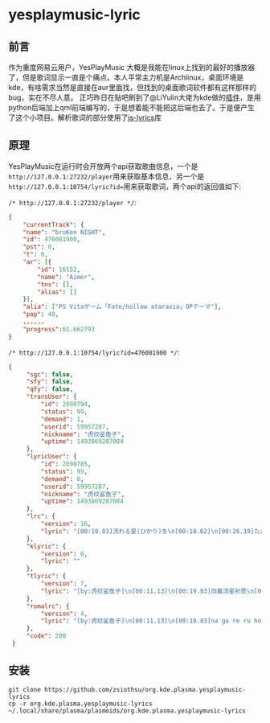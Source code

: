 # yesplaymusic-lyric

## 前言
作为重度网易云用户，YesPlayMusic 大概是我能在linux上找到的最好的播放器了，但是歌词显示一直是个痛点。本人平常主力机是Archlinux，桌面环境是kde，有啥需求当然是直接在aur里面找，但找到的桌面歌词软件都有这样那样的bug，实在不尽人意。
正巧昨日在贴吧刷到了@LiYulin大佬为kde做的[插件](https://github.com/LiYulin-s/org.kde.plasma.ypm-lyrics)，是用python后端加上qml前端编写的，于是想着能不能把这后端也去了。于是便产生了这个小项目。解析歌词的部分使用了[js-lyrics](https://github.com/frank-deng/js-lyrics)库

## 原理
YesPlayMusic在运行时会开放两个api获取歌曲信息，一个是`http://127.0.0.1:27232/player`用来获取基本信息，另一个是`http://127.0.0.1:10754/lyric?id=`用来获取歌词，两个api的返回值如下:

`/* http://127.0.0.1:27232/player */`:
```json
{
    "currentTrack": {
    "name": "broKen NIGHT",
    "id": 476081900,
    "pst": 0,
    "t": 0,
    "ar": [{
        "id": 16152,
        "name": "Aimer",
        "tns": [],
        "alias": []
    }],
    "alia": ["PS Vitaゲーム「Fate/hollow ataraxia」OPテーマ"],
    "pop": 40,
    ......
    "progress":61.662793
}
```

`/* http://127.0.0.1:10754/lyric?id=476081900 */`:
```json
{
     "sgc": false,
     "sfy": false,
     "qfy": false,
     "transUser": {
         "id": 2090794,
         "status": 99,
         "demand": 1,
         "userid": 59957287,
         "nickname": "虎纹鲨鱼子",
         "uptime": 1493869287084
     },
     "lyricUser": {
         "id": 2090785,
         "status": 99,
         "demand": 0,
         "userid": 59957287,
         "nickname": "虎纹鲨鱼子",
         "uptime": 1493869287084
     },
     "lrc": {
         "version": 16,
         "lyric": "[00:19.83]流れる星(ひかり)を\n[00:18.62]\n[00:26.19]ただ 重ねる指を\n"
     },
     "klyric": {
         "version": 0,
         "lyric": ""
     },
     "tlyric": {
         "version": 7,
         "lyric": "[by:虎纹鲨鱼子]\n[00:11.13]\n[00:19.83]向着流星祈愿\n[00:26.19]看，只要双手合十\n"
     },
     "romalrc": {
         "version": 4,
         "lyric": "[by:虎纹鲨鱼子]\n[00:11.13]\n[00:19.83]na ga re ru ho shi wo\n[00:26.19]ta da ka sa ne ru yu bi wo\n"
     },
     "code": 200
 }
```

## 安装
```shell
git clone https://github.com/zsiothsu/org.kde.plasma.yesplaymusic-lyrics
cp -r org.kde.plasma.yesplaymusic-lyrics ~/.local/share/plasma/plasmoids/org.kde.plasma.yesplaymusic-lyrics
```